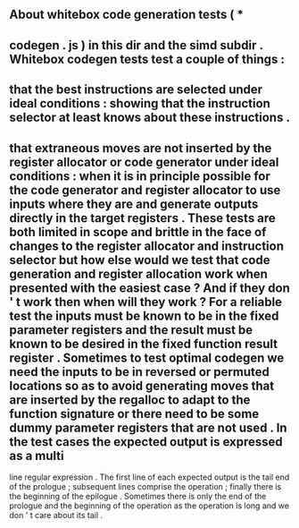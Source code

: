 About
whitebox
code
generation
tests
(
*
-
codegen
.
js
)
in
this
dir
and
the
simd
subdir
.
Whitebox
codegen
tests
test
a
couple
of
things
:
-
that
the
best
instructions
are
selected
under
ideal
conditions
:
showing
that
the
instruction
selector
at
least
knows
about
these
instructions
.
-
that
extraneous
moves
are
not
inserted
by
the
register
allocator
or
code
generator
under
ideal
conditions
:
when
it
is
in
principle
possible
for
the
code
generator
and
register
allocator
to
use
inputs
where
they
are
and
generate
outputs
directly
in
the
target
registers
.
These
tests
are
both
limited
in
scope
and
brittle
in
the
face
of
changes
to
the
register
allocator
and
instruction
selector
but
how
else
would
we
test
that
code
generation
and
register
allocation
work
when
presented
with
the
easiest
case
?
And
if
they
don
'
t
work
then
when
will
they
work
?
For
a
reliable
test
the
inputs
must
be
known
to
be
in
the
fixed
parameter
registers
and
the
result
must
be
known
to
be
desired
in
the
fixed
function
result
register
.
Sometimes
to
test
optimal
codegen
we
need
the
inputs
to
be
in
reversed
or
permuted
locations
so
as
to
avoid
generating
moves
that
are
inserted
by
the
regalloc
to
adapt
to
the
function
signature
or
there
need
to
be
some
dummy
parameter
registers
that
are
not
used
.
In
the
test
cases
the
expected
output
is
expressed
as
a
multi
-
line
regular
expression
.
The
first
line
of
each
expected
output
is
the
tail
end
of
the
prologue
;
subsequent
lines
comprise
the
operation
;
finally
there
is
the
beginning
of
the
epilogue
.
Sometimes
there
is
only
the
end
of
the
prologue
and
the
beginning
of
the
operation
as
the
operation
is
long
and
we
don
'
t
care
about
its
tail
.
